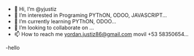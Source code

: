 - 👋 Hi, I’m @yjustiz
- 👀 I’m interested in Programing PYThON, ODOO, JAVASCRIPT...
- 🌱 I’m currently learning PYThON, ODOO...
- 💞️ I’m looking to collaborate on ...
- 📫 How to reach me yordan.justiz86@gmail.com movil +53 58350654...

<!---
yjustiz/yjustiz is a ✨ special ✨ repository because its `README.md` (this file) appears on your GitHub profile.
You can click the Preview link to take a look at your changes.
--->
-hello
